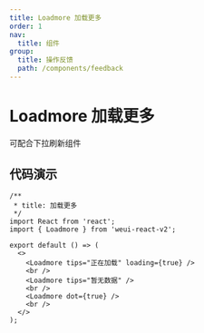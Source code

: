 ```yaml
---
title: Loadmore 加载更多
order: 1
nav:
  title: 组件
group:
  title: 操作反馈
  path: /components/feedback
---
```


# Loadmore 加载更多

可配合下拉刷新组件

## 代码演示

```tsx
/**
 * title: 加载更多
 */
import React from 'react';
import { Loadmore } from 'weui-react-v2';

export default () => (
  <>
    <Loadmore tips="正在加载" loading={true} />
    <br />
    <Loadmore tips="暂无数据" />
    <br />
    <Loadmore dot={true} />
    <br />
  </>
);
```
